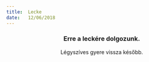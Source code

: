 ```yaml
---
title:  Lecke
date:   12/06/2018
---
```


### <center>Erre a leckére dolgozunk.</center>
<center>Légyszíves gyere vissza később.</center>